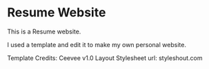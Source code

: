 # Resume Website
This is a Resume website.

I used a template and edit it to make my own personal website.

Template Credits:
Ceevee v1.0 Layout Stylesheet
url: styleshout.com

